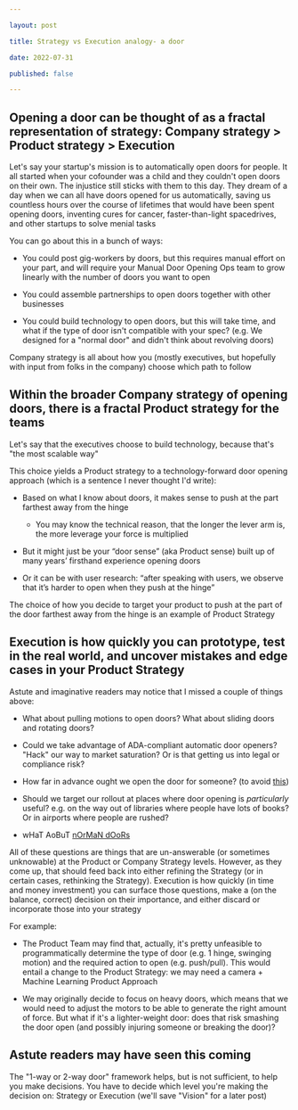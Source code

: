 ```yaml
---

layout: post

title: Strategy vs Execution analogy- a door

date: 2022-07-31

published: false

---
```






## Opening a door can be thought of as a fractal representation of strategy: Company strategy > Product strategy > Execution



Let's say your startup's mission is to automatically open doors for people. It all started when your cofounder was a child and they couldn't open doors on their own. The injustice still sticks with them to this day. They dream of a day when we can all have doors opened for us automatically, saving us countless hours over the course of lifetimes that would have been spent opening doors, inventing cures for cancer, faster-than-light spacedrives, and other startups to solve menial tasks



You can go about this in a bunch of ways:

* You could post gig-workers by doors, but this requires manual effort on your part, and will require your Manual Door Opening Ops team to grow linearly with the number of doors you want to open

* You could assemble partnerships to open doors together with other businesses 

* You could build technology to open doors, but this will take time, and what if the type of door isn't compatible with your spec? (e.g. We designed for a "normal door" and didn't think about revolving doors)



Company strategy is all about how you (mostly executives, but hopefully with input from folks in the company) choose which path to follow





## Within the broader Company strategy of opening doors, there is a fractal Product strategy for the teams

Let's say that the executives choose to build technology, because that's "the most scalable way"



This choice yields a Product strategy to a technology-forward door opening approach (which is a sentence I never thought I'd write):

* Based on what I know about doors, it makes sense to push at the part farthest away from the hinge

   * You may know the technical reason, that the longer the lever arm is, the more leverage your force is multiplied

* But it might just be your “door sense” (aka Product sense) built up of many years’ firsthand experience opening doors

* Or it can be with user research: “after speaking with users, we observe that it’s harder to open when they push at the hinge”



The choice of how you decide to target your product to push at the part of the door farthest away from the hinge is an example of Product Strategy





## Execution is how quickly you can prototype, test in the real world, and uncover mistakes and edge cases in your Product Strategy



Astute and imaginative readers may notice that I missed a couple of things above:

* What about pulling motions to open doors? What about sliding doors and rotating doors?

* Could we take advantage of ADA-compliant automatic door openers? "Hack" our way to market saturation? Or is that getting us into legal or compliance risk?

* How far in advance ought we open the door for someone? (to avoid [this](https://www.youtube.com/watch?v=QpRO39X1rTk))

* Should we target our rollout at places where door opening is _particularly_ useful? e.g. on the way out of libraries where people have lots of books? Or in airports where people are rushed? 

* wHaT AoBuT [nOrMaN dOoRs](https://99percentinvisible.org/article/norman-doors-dont-know-whether-push-pull-blame-design/)





All of these questions are things that are un-answerable (or sometimes unknowable) at the Product or Company Strategy levels. However, as they come up, that should feed back into either refining the Strategy (or in certain cases, rethinking the Strategy). Execution is how quickly (in time and money investment) you can surface those questions, make a (on the balance, correct) decision on their importance, and either discard or incorporate those into your strategy



For example:

* The Product Team may find that, actually, it's pretty unfeasible to programmatically determine the type of door (e.g. 1 hinge, swinging motion) and the required action to open (e.g. push/pull). This would entail a change to the Product Strategy: we may need a camera + Machine Learning Product Approach

* We may originally decide to focus on heavy doors, which means that we would need to adjust the motors to be able to generate the right amount of force. But what if it's a lighter-weight door: does that risk smashing the door open (and possibly injuring someone or breaking the door)?





## Astute readers may have seen this coming



The "1-way or 2-way door" framework helps, but is not sufficient, to help you make decisions. You have to decide which level you're making the decision on: Strategy or Execution (we'll save "Vision" for a later post)